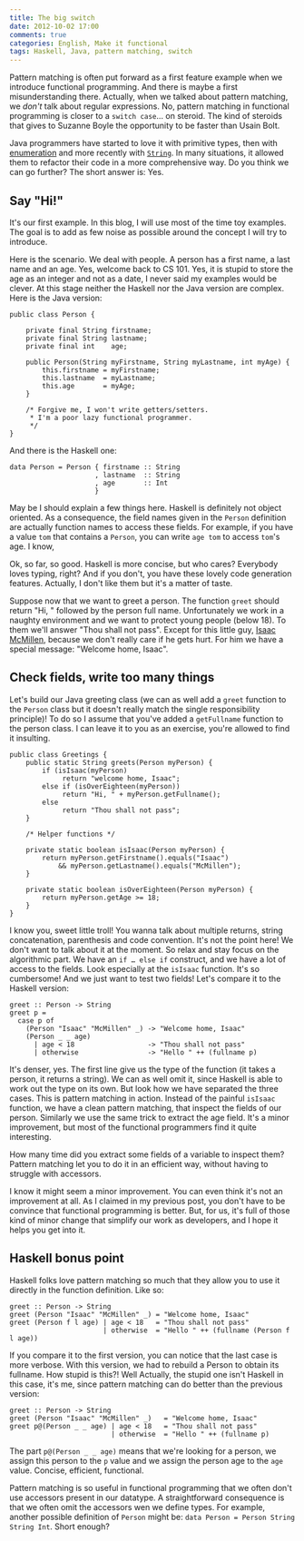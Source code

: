 ```yaml
---
title: The big switch
date: 2012-10-02 17:00
comments: true
categories: English, Make it functional
tags: Haskell, Java, pattern matching, switch
---
```


Pattern matching is often put forward as a first feature example when we
introduce functional programming. And there is maybe a first misunderstanding
there. Actually, when we talked about pattern matching, we *don't* talk about
regular expressions. No, pattern matching in functional programming is
closer to a `switch case`… on steroid. The kind of steroids that
gives to Suzanne Boyle the opportunity to be faster than Usain Bolt.

Java programmers have started to love it with primitive types, then with
[enumeration][switchEnum] and more recently with [`String`][switchString].
In many situations, it allowed them to refactor their code in a more
comprehensive way. Do you think we can go further? The short answer is: Yes.

## Say "Hi!"

It's our first example. In this blog, I will use most of the time toy examples.
The goal is to add as few noise as possible around the concept I will try to
introduce.

Here is the scenario. We deal with people. A person has a first name, a last
name and an age. Yes, welcome back to CS 101. Yes, it is stupid to store the age
as an integer and not as a date, I never said my examples would be clever.
At this stage neither the Haskell nor the Java version are complex. Here
is the Java version:

~~~~ {.java}
public class Person {

    private final String firstname;
    private final String lastname;
    private final int    age;

    public Person(String myFirstname, String myLastname, int myAge) {
        this.firstname = myFirstname;
        this.lastname  = myLastname;
        this.age       = myAge;
    }

    /* Forgive me, I won't write getters/setters.
     * I'm a poor lazy functional programmer.
     */
}
~~~~

And there is the Haskell one:

~~~~ {.haskell}
data Person = Person { firstname :: String
                     , lastname  :: String
                     , age       :: Int
                     }
~~~~

May be I should explain a few things here. Haskell is definitely not object
oriented. As a consequence, the field names given in the `Person` definition
are actually function names to access these fields. For example, if you have a
value `tom` that contains a `Person`, you can write `age tom` to access `tom`'s
age. I know,

Ok, so far, so good. Haskell is more concise, but who cares? Everybody loves
typing, right? And if you don't, you have these lovely code generation features.
Actually, I don't like them but it's a matter of taste.

Suppose now that we want to greet a person. The function `greet` should return
"Hi, " followed by the person full name. Unfortunately we work in a naughty
environment and we want to protect young people (below 18). To them we'll
answer "Thou shall not pass". Except for this little guy, [Isaac McMillen][boi],
because we don't really care if he gets hurt. For him we have a special message:
"Welcome home, Isaac".

## Check fields, write too many things

Let's build our Java greeting class (we can as well add a `greet` function to
the `Person` class but it doesn't really match the single responsibility
principle)! To do so I assume that you've added a `getFullname` function to the
person class. I can leave it to you as an exercise, you're allowed to find it
insulting.

~~~~ {.java}
public class Greetings {
    public static String greets(Person myPerson) {
        if (isIsaac(myPerson) 
             return "welcome home, Isaac";
        else if (isOverEighteen(myPerson))
             return "Hi, " + myPerson.getFullname();
        else
             return "Thou shall not pass";
    }

    /* Helper functions */

    private static boolean isIsaac(Person myPerson) {
        return myPerson.getFirstname().equals("Isaac")
            && myPerson.getLastname().equals("McMillen");
    }

    private static boolean isOverEighteen(Person myPerson) {
        return myPerson.getAge >= 18;
    }
}
~~~~

I know you, sweet little troll! You wanna talk about multiple returns, string
concatenation, parenthesis and code convention. It's not the point here! We
don't want to talk about it at the moment. So relax and stay focus on the
algorithmic part.  We have an `if … else if` construct, and we have a lot of
access to the fields.  Look especially at the `isIsaac` function. It's so
cumbersome! And we just want to test two fields! Let's compare it to the Haskell
version:

~~~~ {.haskell}
greet :: Person -> String
greet p = 
  case p of 
    (Person "Isaac" "McMillen" _) -> "Welcome home, Isaac"
    (Person _ _ age)
      | age < 18                  -> "Thou shall not pass"
      | otherwise                 -> "Hello " ++ (fullname p)
~~~~

It's denser, yes. The first line give us the type of the function (it
takes a person, it returns a string). We can as well omit it, since Haskell is
able to work out the type on its own. But look how we have separated the three
cases. This is pattern matching in action. Instead of the painful `isIsaac`
function, we have a clean pattern matching, that inspect the fields of our
person. Similarly we use the same trick to extract the age field. It's a minor
improvement, but most of the functional programmers find it quite interesting.

How many time did you extract some fields of a variable to inspect them?
Pattern matching let you to do it in an efficient way, without having to
struggle with accessors.

I know it might seem a minor improvement. You can even think it's not an
improvement at all. As I claimed in my previous post, you don't have to be
convince that functional programming is better. But, for us, it's full of those
kind of minor change that simplify our work as developers, and I hope it helps
you get into it.

## Haskell bonus point

Haskell folks love pattern matching so much that they allow you to use it
directly in the function definition. Like so: 

~~~~ {.haskell}
greet :: Person -> String
greet (Person "Isaac" "McMillen" _) = "Welcome home, Isaac"
greet (Person f l age) | age < 18   = "Thou shall not pass"
                       | otherwise  = "Hello " ++ (fullname (Person f l age))
~~~~

If you compare it to the first version, you can notice that the last case is
more verbose. With this version, we had to rebuild a Person to obtain its
fullname. How stupid is this?! Well Actually, the stupid one isn't Haskell in
this case, it's me, since pattern matching can do better than the previous
version:

~~~~ {.haskell}
greet :: Person -> String
greet (Person "Isaac" "McMillen" _)   = "Welcome home, Isaac"
greet p@(Person _ _ age) | age < 18   = "Thou shall not pass"
                         | otherwise  = "Hello " ++ (fullname p)
~~~~

The part `p@(Person _ _ age)` means that we're looking for a person, we assign
this person to the `p` value and we assign the person age to the `age` value.
Concise, efficient, functional.

Pattern matching is so useful in functional programming that we often don't use
accessors present in our datatype. A straightforward consequence is that we
often omit the accessors wen we define types. For example, another possible
definition of `Person` might be: `data Person = Person String String Int`. Short
enough?

[switchEnum]: http://docs.oracle.com/javase/1.5.0/docs/guide/language/enums.html
  (Java includes switch for enum in java1.5)
[switchString]: http://docs.oracle.com/javase/7/docs/technotes/guides/language/strings-switch.html
  (Java includes switch for string in Java 7)
[boi]: http://en.wikipedia.org/wiki/The_Binding_of_Isaac_%28video_game%29 
  (The main character of the wonderful game "Binding of Isaac ")
